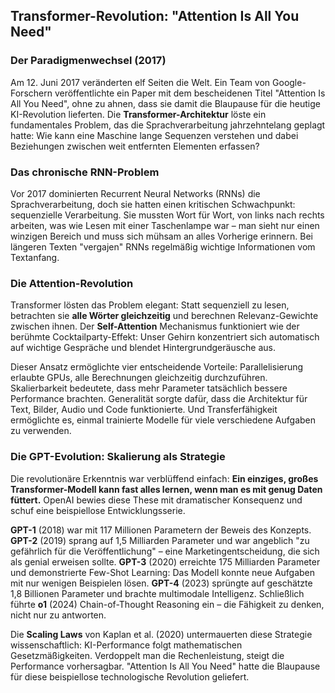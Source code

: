 ## Transformer-Revolution: "Attention Is All You Need"

### Der Paradigmenwechsel (2017)

Am 12. Juni 2017 veränderten elf Seiten die Welt. Ein Team von Google-Forschern veröffentlichte ein Paper mit dem bescheidenen Titel "Attention Is All You Need", ohne zu ahnen, dass sie damit die Blaupause für die heutige KI-Revolution lieferten. Die **Transformer-Architektur** löste ein fundamentales Problem, das die Sprachverarbeitung jahrzehntelang geplagt hatte: Wie kann eine Maschine lange Sequenzen verstehen und dabei Beziehungen zwischen weit entfernten Elementen erfassen?

### Das chronische RNN-Problem

Vor 2017 dominierten Recurrent Neural Networks (RNNs) die Sprachverarbeitung, doch sie hatten einen kritischen Schwachpunkt: sequenzielle Verarbeitung. Sie mussten Wort für Wort, von links nach rechts arbeiten, was wie Lesen mit einer Taschenlampe war – man sieht nur einen winzigen Bereich und muss sich mühsam an alles Vorherige erinnern. Bei längeren Texten "vergajen" RNNs regelmäßig wichtige Informationen vom Textanfang.

### Die Attention-Revolution

Transformer lösten das Problem elegant: Statt sequenziell zu lesen, betrachten sie **alle Wörter gleichzeitig** und berechnen Relevanz-Gewichte zwischen ihnen. Der **Self-Attention** Mechanismus funktioniert wie der berühmte Cocktailparty-Effekt: Unser Gehirn konzentriert sich automatisch auf wichtige Gespräche und blendet Hintergrundgeräusche aus.

Dieser Ansatz ermöglichte vier entscheidende Vorteile: Parallelisierung erlaubte GPUs, alle Berechnungen gleichzeitig durchzuführen. Skalierbarkeit bedeutete, dass mehr Parameter tatsächlich bessere Performance brachten. Generalität sorgte dafür, dass die Architektur für Text, Bilder, Audio und Code funktionierte. Und Transferfähigkeit ermöglichte es, einmal trainierte Modelle für viele verschiedene Aufgaben zu verwenden.

### Die GPT-Evolution: Skalierung als Strategie

Die revolutionäre Erkenntnis war verblüffend einfach: **Ein einziges, großes Transformer-Modell kann fast alles lernen, wenn man es mit genug Daten füttert.** OpenAI bewies diese These mit dramatischer Konsequenz und schuf eine beispiellose Entwicklungsserie.

**GPT-1** (2018) war mit 117 Millionen Parametern der Beweis des Konzepts. **GPT-2** (2019) sprang auf 1,5 Milliarden Parameter und war angeblich "zu gefährlich für die Veröffentlichung" – eine Marketingentscheidung, die sich als genial erweisen sollte. **GPT-3** (2020) erreichte 175 Milliarden Parameter und demonstrierte Few-Shot Learning: Das Modell konnte neue Aufgaben mit nur wenigen Beispielen lösen. **GPT-4** (2023) sprüngte auf geschätzte 1,8 Billionen Parameter und brachte multimodale Intelligenz. Schließlich führte **o1** (2024) Chain-of-Thought Reasoning ein – die Fähigkeit zu denken, nicht nur zu antworten.

Die **Scaling Laws** von Kaplan et al. (2020) untermauerten diese Strategie wissenschaftlich: KI-Performance folgt mathematischen Gesetzmäßigkeiten. Verdoppelt man die Rechenleistung, steigt die Performance vorhersagbar. "Attention Is All You Need" hatte die Blaupause für diese beispiellose technologische Revolution geliefert.